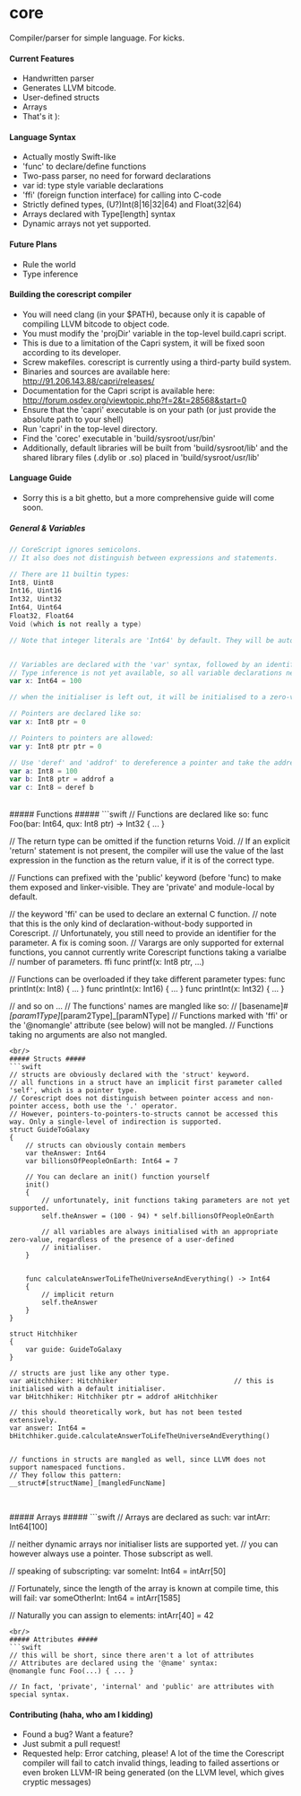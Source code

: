 core
====

Compiler/parser for simple language. For kicks.






#### Current Features ####

- Handwritten parser
- Generates LLVM bitcode.
- User-defined structs
- Arrays
- That's it ):



#### Language Syntax ####

- Actually mostly Swift-like
- 'func' to declare/define functions
- Two-pass parser, no need for forward declarations
- var id: type style variable declarations
- 'ffi' (foreign function interface) for calling into C-code
- Strictly defined types, (U?)Int(8|16|32|64) and Float(32|64)
- Arrays declared with Type[length] syntax
- Dynamic arrays not yet supported.



#### Future Plans ####

- Rule the world
- Type inference



#### Building the corescript compiler ####

- You will need clang (in your $PATH), because only it is capable of compiling LLVM bitcode to object code.
- You must modify the 'projDir' variable in the top-level build.capri script.
- This is due to a limitation of the Capri system, it will be fixed soon according to its developer.
- Screw makefiles. corescript is currently using a third-party build system.
- Binaries and sources are available here: http://91.206.143.88/capri/releases/
- Documentation for the Capri script is available here: http://forum.osdev.org/viewtopic.php?f=2&t=28568&start=0
- Ensure that the 'capri' executable is on your path (or just provide the absolute path to your shell)
- Run 'capri' in the top-level directory.
- Find the 'corec' executable in 'build/sysroot/usr/bin'
- Additionally, default libraries will be built from 'build/sysroot/lib' and the shared library files (.dylib or .so) placed in 'build/sysroot/usr/lib'







#### Language Guide ####
- Sorry this is a bit ghetto, but a more comprehensive guide will come soon.

##### General & Variables #####

```swift
// CoreScript ignores semicolons.
// It also does not distinguish between expressions and statements.

// There are 11 builtin types:
Int8, Uint8
Int16, Uint16
Int32, Uint32
Int64, Uint64
Float32, Float64
Void (which is not really a type)

// Note that integer literals are 'Int64' by default. They will be automatically casted if possible.


// Variables are declared with the 'var' syntax, followed by an identifier, a colon, then a type name.
// Type inference is not yet available, so all variable declarations need explicit type specifiers. (sorry!)
var x: Int64 = 100

// when the initialiser is left out, it will be initialised to a zero-value appropriate for the variable.

// Pointers are declared like so:
var x: Int8 ptr = 0

// Pointers to pointers are allowed:
var y: Int8 ptr ptr = 0

// Use 'deref' and 'addrof' to dereference a pointer and take the address of a variable, respectively.
var a: Int8 = 100
var b: Int8 ptr = addrof a
var c: Int8 = deref b
```

<br/>
##### Functions #####
```swift
// Functions are declared like so:
func Foo(bar: Int64, qux: Int8 ptr) -> Int32
{
    ...
}

// The return type can be omitted if the function returns Void.
// If an explicit 'return' statement is not present, the compiler will use the value of the last expression in the function as the return value, if it is of the correct type.

// Functions can prefixed with the 'public' keyword (before 'func) to make them exposed and linker-visible. They are 'private' and module-local by default.


// the keyword 'ffi' can be used to declare an external C function.
// note that this is the only kind of declaration-without-body supported in Corescript.
// Unfortunately, you still need to provide an identifier for the parameter. A fix is coming soon.
// Varargs are only supported for external functions, you cannot currently write Corescript functions taking a varialbe
// number of parameters.
ffi func printf(x: Int8 ptr, ...)

// Functions can be overloaded if they take different parameter types:
func printInt(x: Int8) { ... }
func printInt(x: Int16) { ... }
func printInt(x: Int32) { ... }

// and so on ...
// The functions' names are mangled like so:
// [basename]#_[param1Type]_[param2Type]_[paramNType]
// Functions marked with 'ffi' or the '@nomangle' attribute (see below) will not be mangled.
// Functions taking no arguments are also not mangled.


```
<br/>
##### Structs #####
```swift
// structs are obviously declared with the 'struct' keyword.
// all functions in a struct have an implicit first parameter called 'self', which is a pointer type.
// Corescript does not distinguish between pointer access and non-pointer access, both use the '.' operator.
// However, pointers-to-pointers-to-structs cannot be accessed this way. Only a single-level of indirection is supported.
struct GuideToGalaxy
{
    // structs can obviously contain members
    var theAnswer: Int64
    var billionsOfPeopleOnEarth: Int64 = 7

    // You can declare an init() function yourself
    init()
    {
    	// unfortunately, init functions taking parameters are not yet supported.
    	self.theAnswer = (100 - 94) * self.billionsOfPeopleOnEarth

    	// all variables are always initialised with an appropriate zero-value, regardless of the presence of a user-defined
    	// initialiser.
    }


    func calculateAnswerToLifeTheUniverseAndEverything() -> Int64
    {
    	// implicit return
    	self.theAnswer
    }
}

struct Hitchhiker
{
	var guide: GuideToGalaxy
}

// structs are just like any other type.
var aHitchhiker: Hitchhiker								// this is initialised with a default initialiser.
var bHitchhiker: Hitchhiker ptr = addrof aHitchhiker

// this should theoretically work, but has not been tested extensively.
var answer: Int64 = bHitchhiker.guide.calculateAnswerToLifeTheUniverseAndEverything()


// functions in structs are mangled as well, since LLVM does not support namespaced functions.
// They follow this pattern:
__struct#[structName]_[mangledFuncName]


```
<br/>
##### Arrays #####
```swift
// Arrays are declared as such:
var intArr: Int64[100]

// neither dynamic arrays nor initialiser lists are supported yet.
// you can however always use a pointer. Those subscript as well.

// speaking of subscripting:
var someInt: Int64 = intArr[50]

// Fortunately, since the length of the array is known at compile time, this will fail:
var someOtherInt: Int64 = intArr[1585]

// Naturally you can assign to elements:
intArr[40] = 42
```
<br/>
##### Attributes #####
```swift
// this will be short, since there aren't a lot of attributes
// Attributes are declared using the '@name' syntax:
@nomangle func Foo(...) { ... }

// In fact, 'private', 'internal' and 'public' are attributes with special syntax.
```







#### Contributing (haha, who am I kidding) ####

- Found a bug? Want a feature?
- Just submit a pull request!
- Requested help: Error catching, please! A lot of the time the Corescript compiler will fail to catch invalid things, leading to failed assertions or even broken LLVM-IR being generated (on the LLVM level, which gives cryptic messages)
